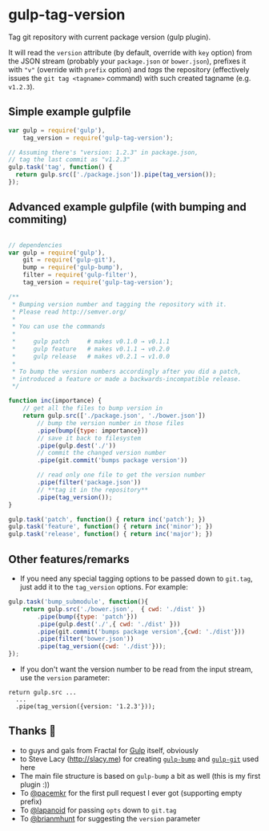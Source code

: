 gulp-tag-version
================

Tag git repository with current package version (gulp plugin).

It will read the `version` attribute (by default, override with `key` option) from the JSON stream (probably your `package.json` or `bower.json`), prefixes it with `"v"` (override with `prefix` option) and _tags_ the repository (effectively issues the `git tag <tagname>` command) with such created tagname (e.g. `v1.2.3`).


Simple example gulpfile
-----------------------
```js
var gulp = require('gulp'),
    tag_version = require('gulp-tag-version');

// Assuming there's "version: 1.2.3" in package.json,
// tag the last commit as "v1.2.3"
gulp.task('tag', function() {
  return gulp.src(['./package.json']).pipe(tag_version());
});
```


Advanced example gulpfile (with bumping and commiting)
------------------------------------------------------

```js

// dependencies
var gulp = require('gulp'),
    git = require('gulp-git'),
    bump = require('gulp-bump'),
    filter = require('gulp-filter'),
    tag_version = require('gulp-tag-version');

/**
 * Bumping version number and tagging the repository with it.
 * Please read http://semver.org/
 *
 * You can use the commands
 *
 *     gulp patch     # makes v0.1.0 → v0.1.1
 *     gulp feature   # makes v0.1.1 → v0.2.0
 *     gulp release   # makes v0.2.1 → v1.0.0
 *
 * To bump the version numbers accordingly after you did a patch,
 * introduced a feature or made a backwards-incompatible release.
 */

function inc(importance) {
    // get all the files to bump version in
    return gulp.src(['./package.json', './bower.json'])
        // bump the version number in those files
        .pipe(bump({type: importance}))
        // save it back to filesystem
        .pipe(gulp.dest('./'))
        // commit the changed version number
        .pipe(git.commit('bumps package version'))

        // read only one file to get the version number
        .pipe(filter('package.json'))
        // **tag it in the repository**
        .pipe(tag_version());
}

gulp.task('patch', function() { return inc('patch'); })
gulp.task('feature', function() { return inc('minor'); })
gulp.task('release', function() { return inc('major'); })
```

Other features/remarks
----------------------

* If you need any special tagging options to be passed down to `git.tag`, just add it to the `tag_version` options. For example:
```js
gulp.task('bump_submodule', function(){
    return gulp.src('./bower.json',  { cwd: './dist' })
        .pipe(bump({type: 'patch'}))
        .pipe(gulp.dest('./',{ cwd: './dist' }))
        .pipe(git.commit('bumps package version',{cwd: './dist'}))
        .pipe(filter('bower.json'))
        .pipe(tag_version({cwd: './dist'}));
});
```

* If you don't want the version number to be read from the input stream, use the `version` parameter:
```js*
return gulp.src ...
  ...
  .pipe(tag_version({version: '1.2.3'}));
```

Thanks :beer:
--------

* to guys and gals from Fractal for [Gulp](http://gulpjs.com/) itself, obviously
* to Steve Lacy (http://slacy.me) for creating [`gulp-bump`](https://github.com/stevelacy/gulp-bump) and [`gulp-git`](https://github.com/stevelacy/gulp-git) used here
* The main file structure is based on `gulp-bump` a bit as well (this is my first plugin :))
* To [@pacemkr](https://github.com/pacemkr) for the first pull request I ever got (supporting empty prefix)
* To [@lapanoid](https://github.com/lapanoid) for passing `opts` down to `git.tag`
* To [@brianmhunt](https://github.com/brianmhunt) for suggesting the `version` parameter

